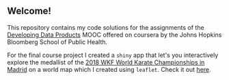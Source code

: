 ## Welcome!

This repository contains my code solutions for the assignments of the [Developing Data Products](https://www.coursera.org/learn/data-products) MOOC offered on coursera by the Johns Hopkins Bloomberg School of Public Health.

For the final course project I created a `shiny` app that let's you interactively explore the medallist of the [2018 WKF World Karate Championships in Madrid](https://www.wkf.net/world-championships-main/senior/) on a world map which I created using `leaflet`. Check it out [here](https://th-neitmann.shinyapps.io/Karate_WC_Map/).
